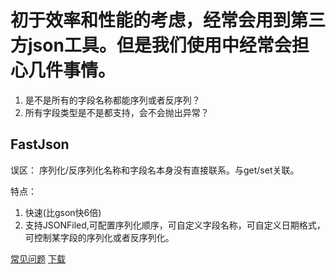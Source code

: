 
# 初于效率和性能的考虑，经常会用到第三方json工具。但是我们使用中经常会担心几件事情。

1. 是不是所有的字段名称都能序列或者反序列？
2. 所有字段类型是不是都支持，会不会抛出异常？


## FastJson

误区：
序列化/反序列化名称和字段名本身没有直接联系。与get/set关联。

特点：

1. 快速(比gson快6倍)
2. 支持JSONFiled,可配置序列化顺序，可自定义字段名称，可自定义日期格式，可控制某字段的序列化或者反序列化。

[常见问题](https://github.com/alibaba/fastjson/wiki/%E5%B8%B8%E8%A7%81%E9%97%AE%E9%A2%98)
[下载](http://repo1.maven.org/maven2/com/alibaba/fastjson/)

